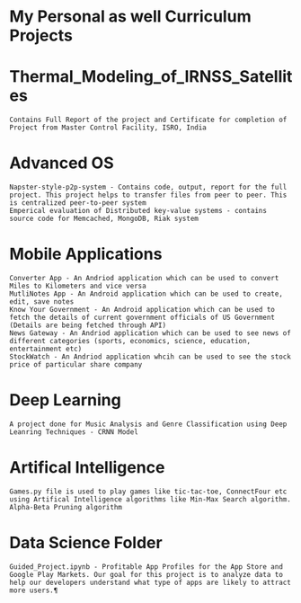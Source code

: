 # My Personal as well Curriculum Projects
# Thermal_Modeling_of_IRNSS_Satellites 
	Contains Full Report of the project and Certificate for completion of Project from Master Control Facility, ISRO, India
# Advanced OS
	Napster-style-p2p-system - Contains code, output, report for the full project. This project helps to transfer files from peer to peer. This is centralized peer-to-peer system
	Emperical evaluation of Distributed key-value systems - contains source code for Memcached, MongoDB, Riak system 
# Mobile Applications
	Converter App - An Andriod application which can be used to convert Miles to Kilometers and vice versa
	MutliNotes App - An Android application which can be used to create, edit, save notes
	Know Your Government - An Android application which can be used to fetch the details of current government officials of US Government (Details are being fetched through API)
	News Gateway - An Andriod application which can be used to see news of different categories (sports, economics, science, education, entertainment etc)
	StockWatch - An Andriod application whcih can be used to see the stock price of particular share company
# Deep Learning
	A project done for Music Analysis and Genre Classification using Deep Leanring Techniques - CRNN Model
# Artifical Intelligence
	Games.py file is used to play games like tic-tac-toe, ConnectFour etc using Artifical Intelligence algorithms like Min-Max Search algorithm. Alpha-Beta Pruning algorithm
# Data Science Folder
	Guided_Project.ipynb - Profitable App Profiles for the App Store and Google Play Markets. Our goal for this project is to analyze data to help our developers understand what type of apps are likely to attract more users.¶